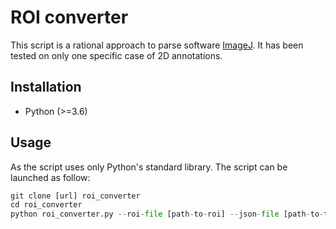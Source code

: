 # ROI converter

This script is a rational approach to parse  software [ImageJ](https://imagej.net/software/imagej/). It has been tested on only one specific case of 2D annotations.

## Installation

- Python (>=3.6)

## Usage

As the script uses only Python's standard library. The script can be launched as follow:

```python
git clone [url] roi_converter
cd roi_converter
python roi_converter.py --roi-file [path-to-roi] --json-file [path-to-the-output-roi-file]
```
